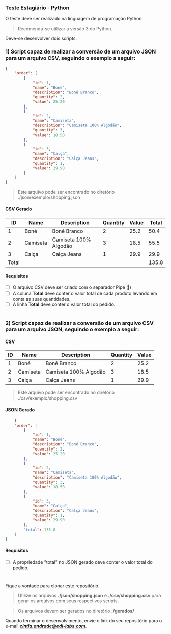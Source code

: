 ### Teste Estagiário - Python

O teste deve ser realizado na linguagem de programação Python.

> Recomenda-se utilizar a versão 3 do Python.

Deve-se desenvolver dois scripts:

### 1) Script capaz de realizar a conversão de um arquivo JSON para um arquivo CSV, seguindo o exemplo a seguir:

```JSON
{
	"order": [
		{
			"id": 1,
			"name": "Boné",
			"description": "Boné Branco",
			"quantity": 2,
			"value": 25.20
		},
		{
			"id": 2,
			"name": "Camiseta",
			"description": "Camiseta 100% Algodão",
			"quantity": 3,
			"value": 18.50
		},
		{
			"id": 3,
			"name": "Calça",
			"description": "Calça Jeans",
			"quantity": 1,
			"value": 29.90
		}
	]
}
```

> Este arquivo pode ser encontrado no diretório ./json/exemplo/shopping.json

#### CSV Gerado

| ID  | Name | Description | Quantity | Value | Total |
| ------------- | ------------- | ------------- | ------------- | ------------- | -------------|
| 1  | Boné | Boné Branco | 2 | 25.2 | 50.4 |
| 2  | Camiseta | Camiseta 100% Algodão | 3 | 18.5 | 55.5 |
| 3  | Calça | Calça Jeans | 1 | 29.9 | 29.9 |
| Total  |  |  |  |  | 135.8 |

#### Requisitos

- [ ] O arquivo CSV deve ser criado com o separador Pipe (**|**)
- [ ] A coluna **Total** deve conter o valor total de cada produto levando em conta as suas quantidades.
- [ ] A linha **Total** deve conter o valor total do pedido.

# 

### 2) Script capaz de realizar a conversão de um arquivo CSV para um arquivo JSON, seguindo o exemplo a seguir:

#### CSV

ID  | Name | Description | Quantity | Value
------------- | ------------- | ------------- | ------------- | -------------
1  | Boné | Boné Branco | 2 | 25.2 
2  | Camiseta | Camiseta 100% Algodão | 3 | 18.5 
3  | Calça | Calça Jeans | 1 | 29.9 
> Este arquivo pode ser encontrado no diretório ./csv/exemplo/shopping.csv

#### JSON Gerado

```JSON
	{
	"order": [
		{
			"id": 1,
			"name": "Boné",
			"description": "Boné Branco",
			"quantity": 2,
			"value": 25.20
		},
		{
			"id": 2,
			"name": "Camiseta",
			"description": "Camiseta 100% Algodão",
			"quantity": 3,
			"value": 18.50
		},
		{
			"id": 3,
			"name": "Calça",
			"description": "Calça Jeans",
			"quantity": 1,
			"value": 29.90
		},
		"total": 135.8
	]
}
```

#### Requisitos

- [ ] A propriedade "total" no JSON gerado deve conter o valor total do pedido.

# 

Fique a vontade para clonar este repositório.

> Utilize os arquivos **./json/shopping.json** e **./csv/shopping.csv** para gerar os arquivos com seus respectivos scripts.

> Os arquivos devem ser gerados no diretório **./gerados/**

Quando terminar o desenvolvimento, envie o link do seu repositório para o e-mail ***cintia.andrade@edi-labs.com***.

# 
